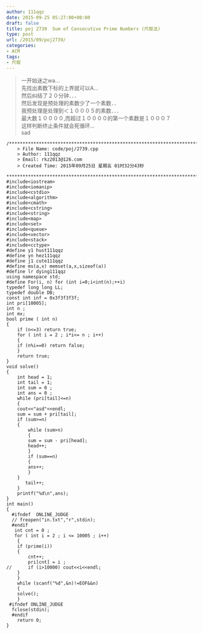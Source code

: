 ```yaml
---
author: 111qqz
date: 2015-09-25 05:27:00+00:00
draft: false
title: poj 2739  Sum of Consecutive Prime Numbers (尺取法)
type: post
url: /2015/09/poj2739/
categories:
- ACM
tags:
- 尺取
---
```


>一开始迷之wa...  
先找出素数下标的上界就可以A...  
然后纠结了２０分钟．．．  
然后发现是预处理的素数少了一个素数．．  
我预处理是处理到＜１０００５的素数．．．  
最大数１００００,而超过１００００的第一个素数是１０００７  
这样判断终止条件就会死循环...  
sad


 

    
    /*************************************************************************
    	> File Name: code/poj/2739.cpp
    	> Author: 111qqz
    	> Email: rkz2013@126.com 
    	> Created Time: 2015年09月25日 星期五 01时32分43秒
     ************************************************************************/
    #include<iostream>
    #include<iomanip>
    #include<cstdio>
    #include<algorithm>
    #include<cmath>
    #include<cstring>
    #include<string>
    #include<map>
    #include<set>
    #include<queue>
    #include<vector>
    #include<stack>
    #include<cctype>
    #define y1 hust111qqz
    #define yn hez111qqz
    #define j1 cute111qqz
    #define ms(a,x) memset(a,x,sizeof(a))
    #define lr dying111qqz
    using namespace std;
    #define For(i, n) for (int i=0;i<int(n);++i)  
    typedef long long LL;
    typedef double DB;
    const int inf = 0x3f3f3f3f;
    int pri[10005];
    int n ;
    int mx;
    bool prime ( int n)
    {
        if (n<=3) return true;
        for ( int i = 2 ; i*i<= n ; i++)
        {
    	if (n%i==0) return false;
        }
        return true;
    }
    void solve()
    {
        int head = 1;
        int tail = 1;
        int sum = 0 ;
        int ans = 0 ;
        while (pri[tail]<=n)
        {
    	cout<<"asd"<<endl;
    	sum = sum + pri[tail];
    	if (sum>=n)
    	{
    	    while (sum>n)
    	    {
    		sum = sum - pri[head];
    		head++;
    	    }
    	    if (sum==n)
    	    {
    		ans++;
    	    }
    	}
    	   tail++;
        }
        printf("%d\n",ans);
    }
    int main()
    {
      #ifndef  ONLINE_JUDGE 
      // freopen("in.txt","r",stdin);
      #endif
       int cnt = 0 ;
       for ( int i = 2 ; i <= 10005 ; i++)
        {
    	if (prime(i))
    	{
    	    cnt++;
    	    pri[cnt] = i ;
    //	    if (i>10000) cout<<i<<endl;
    	}
        }
        while (scanf("%d",&n)!=EOF&&n)
        {
    	solve();
        }
     #ifndef ONLINE_JUDGE  
      fclose(stdin);
      #endif
    	return 0;
    }
    



